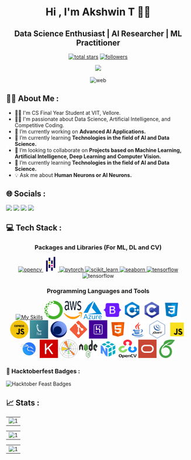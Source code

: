 <h1 align = 'center'>Hi , I'm Akshwin T 👋👋</h1>
<h2 align = 'center'> Data Science Enthusiast | AI Researcher | ML Practitioner </h2>
<p align="center"> 
  <a href="https://github.com/akshwin?tab=repositories&sort=stargazers">
    <img alt="total stars" title="Total stars on GitHub" src="https://custom-icon-badges.demolab.com/github/stars/akshwin?color=FFBF00&style=for-the-badge&labelColor=ff5e00&logo=star"/></a>
  <a href="https://github.com/akshwin?tab=followers">
    <img alt="followers" title="Follow me on Github" src="https://custom-icon-badges.demolab.com/github/followers/akshwin?color=236ad3&labelColor=1155ba&style=for-the-badge&logo=person-add&label=Follow&logoColor=white"/></a>
<p align="center"> <img src="https://komarev.com/ghpvc/?username=akshwin&style=for-the-badge&color=0a2647"> </p>
  
<p align="center">
  <img src="https://www.nowsta.com/static/uploads/2023/07/AI-Arm-in-space-scaled.jpg" alt="web" width="550" height="350"/>

## 🧑‍🎓 About Me :

- 👨‍🎓 I'm CS Final Year Student at VIT, Vellore.
- 👨‍💻 I'm passionate about Data Science, Artificial Intelligence, and Competitive Coding.
- 🔭 I’m currently working on **Advanced AI Applications.**
- 🌱 I’m currently learning **Technologies in the field of  AI and Data Science.**
- 👯 I’m looking to collaborate on **Projects based on Machine Learning, Artificial Intelligence, Deep Learning and Computer Vision.**
- 🌱 I’m currently learning **Technologies in the field of  AI and Data Science.**
- 💡 Ask me about **Human Neurons or AI Neurons.**

## 🌐 Socials : 
<div >
  <a href="https://linkedin.com/in/akshwin"><img src="https://img.shields.io/badge/LinkedIn-0077B5?style=for-the-badge&logo=linkedin&logoColor=white"></a>
  <a href="https://twitter.com/akshwin_2003"><img src="https://img.shields.io/badge/Twitter-1DA1F2?style=for-the-badge&logo=twitter&logoColor=white"></a>
  <a href="https://leetcode.com/akshwin/"><img src="https://img.shields.io/badge/-LeetCode-FFA116?style=for-the-badge&logo=LeetCode&logoColor=black"></a>
  <a href="https://github.com/akshwin"><img src="https://img.shields.io/badge/GitHub-100000?style=for-the-badge&logo=github&logoColor=white"></a>

  <!-- <a href="https://raj03kumar.github.io"><img src="https://img.shields.io/badge/website-000000?style=for-the-badge&logo=About.me&logoColor=white"></a> -->
</div>

## 💻 Tech Stack :

<div align='center'>
<h3 align="center">Packages and Libraries (For ML, DL and CV)</h3>
<p align="center"><a href="https://opencv.org/" target="_blank" rel="noreferrer"> <img src="https://www.vectorlogo.zone/logos/opencv/opencv-icon.svg" alt="opencv" width="40" height="40"/> </a> <a href="https://pandas.pydata.org/" target="_blank" rel="noreferrer"> <img src="https://raw.githubusercontent.com/devicons/devicon/2ae2a900d2f041da66e950e4d48052658d850630/icons/pandas/pandas-original.svg" alt="pandas" width="40" height="40"/> </a> <a href="https://pytorch.org/" target="_blank" rel="noreferrer"> <img src="https://www.vectorlogo.zone/logos/pytorch/pytorch-icon.svg" alt="pytorch" width="40" height="40"/> </a> <a href="https://scikit-learn.org/" target="_blank" rel="noreferrer"> <img src="https://upload.wikimedia.org/wikipedia/commons/0/05/Scikit_learn_logo_small.svg" alt="scikit_learn" width="40" height="40"/> </a> <a href="https://seaborn.pydata.org/" target="_blank" rel="noreferrer"> <img src="https://seaborn.pydata.org/_images/logo-mark-lightbg.svg" alt="seaborn" width="40" height="40"/> </a> <a href="https://www.tensorflow.org" target="_blank" rel="noreferrer"> <img src="https://www.vectorlogo.zone/logos/tensorflow/tensorflow-icon.svg" alt="tensorflow" width="40" height="40"/> </a>
<img src="./" alt="tensorflow" width="40" height="40"/> </a>

</p>
</div>

<div align='center'>
<h3>Programming Languages and Tools</h3>

[![My Skills](https://skillicons.dev/icons?i=html,css,js,bootstrap,django,c,cpp,py,java,aws,eclipse,github,linux,mysql,powershell,pytorch,r,sqlite,vscode,visualstudio,wordpress&perline=16)](https://skillicons.dev)
<img src="./anaconda.png" alt="anaconda" width="50" height="50"/> </a>
<img src="./aws.png" alt="aws" width="50" height="50"/> </a>
<img src="./azure.png" alt="azure" width="50" height="50"/> </a>
<img src="./bootstrap.png" alt="bootstrap" width="50" height="50"/> </a>
<img src="./c++.png" alt="c++" width="50" height="50"/> </a>
<img src="./C.png" alt="c" width="50" height="50"/> </a>
<img src="./css.png" alt="css" width="50" height="50"/> </a>
<img src="./express-js.png" alt="express-js" width="50" height="50"/> </a>
<img src="./flask.png" alt="flask" width="50" height="50"/> </a>
<img src="./gensim.png" alt="genisim" width="50" height="50"/> </a>
<img src="./git.png" alt="git" width="50" height="50"/> </a>
<img src="./heroku.png" alt="heroku" width="50" height="50"/> </a>
<img src="./html.png" alt="html" width="50" height="50"/> </a>
<img src="./java.png" alt="java" width="50" height="50"/> </a>
<img src="./jquery.png" alt="c" width="50" height="50"/> </a>
<img src="./js.png" alt="c" width="50" height="50"/> </a>
<img src="./kali linux.png" alt="c" width="50" height="50"/> </a>
<img src="./keras.jpg" alt="c" width="50" height="50"/> </a>
<img src="./matplotlib.png" alt="c" width="50" height="50"/> </a>
<img src="./nodejs.png" alt="c" width="50" height="50"/> </a>
<img src="./numpy.png" alt="c" width="50" height="50"/> </a>
<img src="./opencv.png" alt="c" width="50" height="50"/> </a>
<img src="./oracle.png" alt="c" width="50" height="50"/> </a>
<img src="./overleaf.png" alt="c" width="50" height="50"/> </a>

</div>

### 📔 Hacktoberfest Badges :

![Hacktober Feast Badges](https://holopin.me/akshwin)

## 📈  Stats : 
<table align="center">
  <tr>
    <td><img src="https://github-profile-summary-cards.vercel.app/api/cards/profile-details?username=akshwin&theme=monokai"  display=block width=100% height=auto  alt="1" ></td>
  </tr> 
</table>

<table align="center">
  <tr>
    <td><img src="https://github-readme-streak-stats.herokuapp.com/?user=akshwin&theme=monokai"  display=block width=100% height=auto  alt="1" ></td>
  </tr> 
</table>

<table align="center">
  <tr>
    <td><img src="https://github-readme-stats.vercel.app/api/top-langs?username=akshwin&theme=monokai&show_icons=true&locale=en&layout=compact"  display=block width=100% height=auto  alt="1" ></td>
  </tr> 
</table>